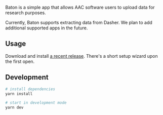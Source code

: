 Baton is a simple app that allows AAC software users to upload data for research purposes.

Currently, Baton supports extracting data from Dasher. We plan to add additional supported apps in the future.

## Usage

Download and install [a recent release](https://github.com/kdv123/AACDonation/releases). There's a short setup wizard upon the first open.

## Development

```bash
# install dependencies
yarn install

# start in development mode
yarn dev
```
